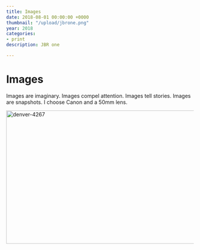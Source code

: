 ```yaml
---
title: Images
date: 2018-08-01 00:00:00 +0000
thumbnail: "/upload/jbrone.png"
year: 2018
categories:
- print
description: JBR one

---
```

# Images

Images are imaginary. Images compel attention. Images tell stories. Images are snapshots. I choose Canon and a 50mm lens.
<script async src="//embedr.flickr.com/assets/client-code.js" charset="utf-8"></script>
<a data-flickr-embed="true" data-context="true"  href="https://www.flickr.com/photos/reaganr/9807977686/in/album-72157635630357044/" title="denver-4267"><img src="https://farm6.staticflickr.com/5530/9807977686_7fc862f832_z.jpg" width="640" height="359" alt="denver-4267"></a>
 